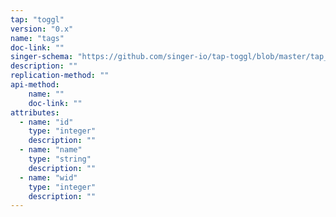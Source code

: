 ```yaml
---
tap: "toggl"
version: "0.x"
name: "tags"
doc-link: ""
singer-schema: "https://github.com/singer-io/tap-toggl/blob/master/tap_toggl/schemas/tags.json"
description: ""
replication-method: ""
api-method:
    name: ""
    doc-link: ""
attributes:
  - name: "id"
    type: "integer"
    description: ""
  - name: "name"
    type: "string"
    description: ""
  - name: "wid"
    type: "integer"
    description: ""
---
```

